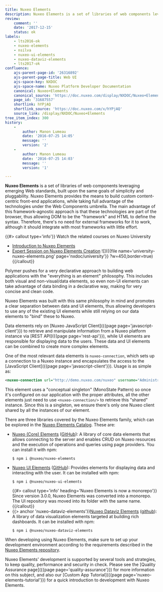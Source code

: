 ```yaml
---
title: Nuxeo Elements
description: Nuxeo Elements is a set of libraries of web components leveraging emerging Web standards, built upon the same goals of simplicity and pluggability.
review:
    comment: ''
    date: '2017-12-15'
    status: ok
labels:
    - lts2016-ok
    - nuxeo-elements
    - nsilva
    - nuxeo-ui-elements
    - nuxeo-dataviz-elements
    - lts2017-ok
confluence:
    ajs-parent-page-id: '26316892'
    ajs-parent-page-title: Web UI
    ajs-space-key: NXDOC
    ajs-space-name: Nuxeo Platform Developer Documentation
    canonical: Nuxeo+Elements
    canonical_source: 'https://doc.nuxeo.com/display/NXDOC/Nuxeo+Elements'
    page_id: '31687557'
    shortlink: hYPjAQ
    shortlink_source: 'https://doc.nuxeo.com/x/hYPjAQ'
    source_link: /display/NXDOC/Nuxeo+Elements
tree_item_index: 300
history:
    -
        author: Manon Lumeau
        date: '2016-07-25 14:05'
        message: ''
        version: '2'
    -
        author: Manon Lumeau
        date: '2016-07-25 14:03'
        message: ''
        version: '1'

---
```

**Nuxeo Elements** is a set of libraries of web components leveraging emerging Web standards, built upon the same goals
of simplicity and pluggability. Nuxeo Elements provides the means to build custom content-centric front-end applications, while taking full advantage of the technologies under the Web Components umbrella.
The main advantage of this framework-agnostic approach is that these technologies are part of the browser, thus allowing
DOM to be the "framework" and HTML to define the syntax. Therefore, there's no need for external frameworks for it to work,
although it should integrate with most frameworks with little effort.

{{#> callout type='info'}}
Watch the related courses on Nuxeo University
- [Introduction to Nuxeo Elements](https://university.nuxeo.com/learn/public/course/view/elearning/79/introduction-to-nuxeo-elements)
- [Expert Session on Nuxeo Elements Creation](https://university.nuxeo.com/learn/public/course/view/elearning/148/expert-session-creating-nuxeo-elements-with-studio-designer)
![]({{file name='university-nuxeo-elements.png' page='nxdoc/university'}} ?w=450,border=true)
{{/callout}}

Polymer pushes for a very declarative approach to building web applications with the "everything is an element" philosophy.
This includes both visual and non-visual/data elements, so even non-UI elements can take advantage of data binding in a
declarative way, making for very concise and clean code.

Nuxeo Elements was built with this same philosophy in mind and promotes a clear separation between data and UI elements,
thus allowing developers to use any of the existing UI elements while still relying on our data elements to "bind" these to Nuxeo.

Data elements rely on [Nuxeo JavaScript Client]({{page page='javascript-client'}}) to retrieve and manipulate information
from a Nuxeo platform instance via [REST API]({{page page='rest-api'}}), while UI elements are responsible for displaying
data to the users. These data and UI elements can be combined to create more complex elements.

One of the most relevant data elements is `nuxeo-connection`, which sets up a connection to a Nuxeo instance and encapsulates
the access to the [JavaScript Client]({{page page='javascript-client'}}). Usage is as simple as:

```xml
<nuxeo-connection url="http://demo.nuxeo.com/nuxeo" username="Administrator" password="Administrator">
```

This element uses a "conceptual singleton" (MonoState Pattern) so once it's configured on our application with the proper
attributes, all the other elements just need to use `<nuxeo-connection/>` to retrieve this "shared" instance. Since this
is a singleton, we ensure there's only one Nuxeo client shared by all the instances of our element.

There are three libraries covered by the Nuxeo Elements family, which can be explored in the [Nuxeo Elements Catalog](https://www.webcomponents.org/author/nuxeo).
These are:

- [Nuxeo (Core) Elements](https://www.webcomponents.org/element/nuxeo/nuxeo-elements) ([GitHub](https://github.com/nuxeo/nuxeo-elements/tree/maintenance-3.0.x)):
  A library of core data elements that allows connecting to the server and enables CRUD on Nuxeo resources and the execution
  of operations and queries using page providers. You can install it with npm:
  ```
  $ npm i @nuxeo/nuxeo-elements
  ```
- [Nuxeo UI Elements](https://www.webcomponents.org/element/@nuxeo/nuxeo-ui-elements) ([GitHub](https://github.com/nuxeo/nuxeo-elements/tree/maintenance-3.0.x/ui)):
  Provides elements for displaying data and interacting with the user. It can be installed with npm:
  ```
  $ npm i @nuxeo/nuxeo-ui-elements
  ```
  {{#> callout type='info' heading='Nuxeo Elements is now a monorepo'}}
    Since version 3.0.0, Nuxeo Elements was converted into a monorepo. The UI repository was moved into its folder with the same name.
  {{/callout}}
- {{> anchor 'nuxeo-dataviz-elements'}}[Nuxeo Dataviz Elements](https://www.webcomponents.org/element/@nuxeo/nuxeo-dataviz-elements) ([github](https://github.com/nuxeo/nuxeo-elements/tree/maintenance-3.0.x/dataviz)):
  A library of data visualization elements targeted at building rich dashboards. It can be installed with npm:
  ```
  $ npm i @nuxeo/nuxeo-dataviz-elements
  ```
  
When developing using Nuxeo Elements, make sure to set up your development environment according to the requirements described in the [Nuxeo Elements repository](https://github.com/nuxeo/nuxeo-elements/blob/master/README.md#dependencies).

Nuxeo Elements' development is supported by several tools and strategies, to keep quality, performance and security in check.
Please see the [Quality Assurance page]({{page page='quality-assurance'}}) for more information on this subject, and
also our [Custom App Tutorial]({{page page='nuxeo-elements-tutorial'}}) for a quick introduction to development with Nuxeo Elements.
